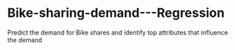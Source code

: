 # Bike-sharing-demand---Regression
Predict the demand for Bike shares and identify top attributes that influence the demand
